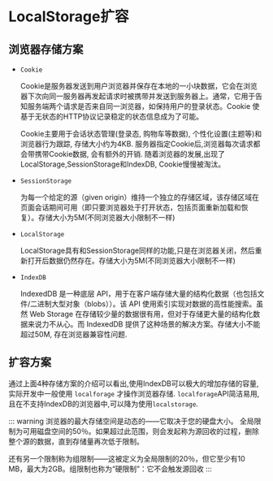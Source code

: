 # LocalStorage扩容

## 浏览器存储方案

- ```Cookie```

    Cookie是服务器发送到用户浏览器并保存在本地的一小块数据，它会在浏览器下次向同一服务器再发起请求时被携带并发送到服务器上。通常，它用于告知服务端两个请求是否来自同一浏览器，如保持用户的登录状态。Cookie 使基于无状态的HTTP协议记录稳定的状态信息成为了可能。

    Cookie主要用于会话状态管理(登录态, 购物车等数据), 个性化设置(主题等)和浏览器行为跟踪, 存储大小约为4KB. 服务器指定Cookie后,浏览器每次请求都会带携带Cookie数据, 会有额外的开销. 随着浏览器的发展,出现了LocalStorage,SessionStorage和IndexDB, Cookie慢慢被淘汰。

- ```SessionStorage```

    为每一个给定的源（given origin）维持一个独立的存储区域，该存储区域在页面会话期间可用（即只要浏览器处于打开状态，包括页面重新加载和恢复）。存储大小为5M(不同浏览器大小限制不一样)

- ```LocalStorage```

    LocalStorage具有和SessionStorage同样的功能,只是在浏览器关闭，然后重新打开后数据仍然存在。存储大小为5M(不同浏览器大小限制不一样)

- ```IndexDB```

    IndexedDB 是一种底层 API，用于在客户端存储大量的结构化数据（也包括文件/二进制大型对象（blobs））。该 API 使用索引实现对数据的高性能搜索。虽然 Web Storage 在存储较少量的数据很有用，但对于存储更大量的结构化数据来说力不从心。而 IndexedDB 提供了这种场景的解决方案。存储大小不能超过50M, 存在浏览器兼容性问题.

## 扩容方案
通过上面4种存储方案的介绍可以看出,使用IndexDB可以极大的增加存储的容量,实际开发中一般使用 ```localforage``` 才操作浏览器存储. ```localforage```API简洁易用, 且在不支持IndexDB的浏览器中,可以降为使用```localstorage```.


::: warning
浏览器的最大存储空间是动态的——它取决于您的硬盘大小。 全局限制为可用磁盘空间的50％。如果超过此范围，则会发起称为源回收的过程，删除整个源的数据，直到存储量再次低于限制。

还有另一个限制称为组限制——这被定义为全局限制的20％，但它至少有10 MB，最大为2GB。组限制也称为“硬限制”：它不会触发源回收 
:::

